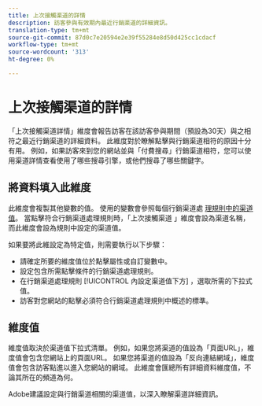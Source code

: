 ```yaml
---
title: 上次接觸渠道的詳情
description: 訪客參與有效期內最近行銷渠道的詳細資訊。
translation-type: tm+mt
source-git-commit: 87d0c7e20594e2e39f55284e8d50d425cc1cdacf
workflow-type: tm+mt
source-wordcount: '313'
ht-degree: 0%

---
```



# 上次接觸渠道的詳情

「上次接觸渠道詳情」維度會報告訪客在該訪客參與期間（預設為30天）與之相符之最近行銷渠道的詳細資料。 此維度對於瞭解點擊與行銷渠道相符的原因十分有用。 例如，如果訪客來到您的網站並與「付費搜尋」行銷渠道相符，您可以使用渠道詳情查看使用了哪些搜尋引擎，或他們搜尋了哪些關鍵字。

## 將資料填入此維度

此維度會複製其他變數的值。 使用的變數會參照每個行銷渠道處 [理規則中的渠道值](/help/admin/admin/marketing-channels-admin.md)。 當點擊符合行銷渠道處理規則時，「上次接觸渠道 [](last-touch-channel.md) 」維度會設為渠道名稱，而此維度會設為規則中設定的渠道值。

如果要將此維設定為特定值，則需要執行以下步驟：

* 請確定所要的維度值位於點擊屬性或自訂變數中。
* 設定包含所需點擊條件的行銷渠道處理規則。
* 在行銷渠道處理規則 [!UICONTROL 內設定渠道值下方] ，選取所需的下拉式值。
* 訪客對您網站的點擊必須符合行銷渠道處理規則中概述的標準。

## 維度值

維度值取決於渠道值下拉式清單。 例如，如果您將渠道的值設為「頁面URL」，維度值會包含您網站上的頁面URL。 如果您將渠道的值設為「反向連結網域」，維度值會包含訪客點進以進入您網站的網域。 此維度會匯總所有詳細資料維度值，不論其所在的頻道為何。

Adobe建議設定與行銷渠道相關的渠道值，以深入瞭解渠道詳細資訊。
